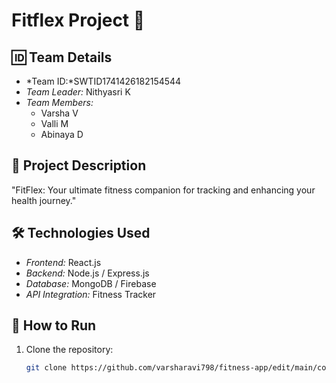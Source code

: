 # Fitflex Project 🚀

## 🆔 Team Details  
- *Team ID:*SWTID1741426182154544
- *Team Leader:* Nithyasri K 
- *Team Members:*  
  - Varsha V
  - Valli M
  - Abinaya D

## 📌 Project Description  
"FitFlex: Your ultimate fitness companion for tracking and enhancing your health journey."
## 🛠 Technologies Used  
- *Frontend:* React.js  
- *Backend:* Node.js / Express.js  
- *Database:* MongoDB / Firebase  
- *API Integration:* Fitness Tracker 

## 🚀 How to Run  
1. Clone the repository:  
   ```bash
   git clone https://github.com/varsharavi798/fitness-app/edit/main/code/README.md
